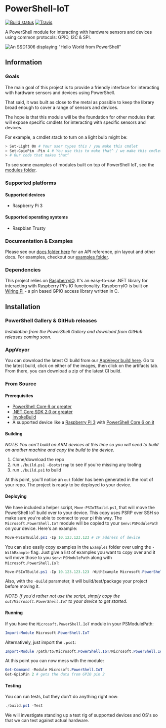 # PowerShell-IoT

[![Build status](https://ci.appveyor.com/api/projects/status/ipvxu77rxb5ou8gb?svg=true)](https://ci.appveyor.com/project/PowerShell/powershell-iot)
[![Travis](https://img.shields.io/travis/rust-lang/rust.svg?logo=travis)](https://travis-ci.com/PowerShell/PowerShell-IoT)

A PowerShell module for interacting with hardware sensors and devices using common protocols: GPIO, I2C & SPI.

![An SSD1306 displaying "Hello World from PowerShell"](https://pbs.twimg.com/media/DV8c8Y3V4Ac7PaH.jpg:small)

## Information

### Goals

The main goal of this project is to provide a friendly interface for interacting with hardware sensors and devices using PowerShell.

That said,
it was built as close to the metal as possible to keep the library broad enough to cover a range of sensors and devices.

The hope is that this module will be the foundation for other modules that will expose specific cmdlets for interacting with specific sensors and devices.

For example, a cmdlet stack to turn on a light bulb might be:

```powershell
> Set-Light On # Your user types this / you make this cmdlet
> Set-GpioPin -Pin 4 # You use this to make that^ / we make this cmdlet
> # Our code that makes that^
```

To see some examples of modules built on top of PowerShell IoT, see the [modules folder](/modules).

### Supported platforms

#### Supported devices

* Raspberry Pi 3

#### Supported operating systems

* Raspbian Trusty

### Documentation & Examples

Please see our [docs folder here](/docs) for an API reference, pin layout and other docs. For examples, checkout our [examples folder](/Examples).

### Dependencies

This project relies on [RaspberryIO](https://github.com/unosquare/raspberryio).
It's an easy-to-use .NET library for interacting with Raspberry Pi's IO functionality.
RaspberryIO is built on [Wiring Pi](http://wiringpi.com/) -
a pin based GPIO access library written in C.

## Installation

### PowerShell Gallery & GitHub releases

_Installation from the PowerShell Gallery and download from GitHub releases coming soon._

### AppVeyor

You can download the latest CI build from our [AppVeyor build here](https://ci.appveyor.com/project/PowerShell/powershell-iot).
Go to the latest build, click on either of the images, then click on the artifacts tab.
From there, you can download a zip of the latest CI build.

### From Source

#### Prerequisites

* [PowerShell Core 6 or greater](https://github.com/PowerShell/PowerShell/releases)
* [.NET Core SDK 2.0 or greater](https://www.microsoft.com/net/download/)
* [InvokeBuild](https://www.powershellgallery.com/packages/InvokeBuild/)
* A supported device like a [Raspberry Pi 3](https://www.raspberrypi.org/) with [PowerShell Core 6 on it](https://github.com/powershell/powershell#get-powershell)

#### Building

_NOTE: You can't build on ARM devices at this time so you will need to build on another machine and copy the build to the device._

1. Clone/download the repo
2. run `./build.ps1 -Bootstrap` to see if you're missing any tooling
3. run `./build.ps1` to build

At this point, you'll notice an `out` folder has been generated in the root of your repo.
The project is ready to be deployed to your device.

#### Deploying

We have included a helper script, `Move-PSIoTBuild.ps1`,
that will move the PowerShell IoT build over to your device.
This copy uses PSRP over SSH so make sure you're able to connect to your pi this way.
The `Microsoft.PowerShell.IoT` module will be copied to your `$env:PSModulePath` on your device.
Here's an example:

```powershell
Move-PSIoTBuild.ps1 -Ip 10.123.123.123 # IP address of device
```

You can also easily copy examples in the `Examples` folder over using the `-WithExample` flag.
Just give a list of examples you want to copy over and it will move those to you `$env:PSModulePath` along with `Microsoft.PowerShell.IoT`:

```powershell
Move-PSIoTBuild.ps1 -Ip 10.123.123.123 -WithExample Microsoft.PowerShell.IoT.Plant,Microsoft.PowerShell.IoT.SSD1306
```

Also, with the `-Build` parameter,
it will build/test/package your project before moving it.

_NOTE: If you'd rather not use the script, simply copy the `out/Microsoft.PowerShell.IoT` to your device to get started._

#### Running

If you have the `Microsoft.PowerShell.IoT` module in your PSModulePath:

```powershell
Import-Module Microsoft.PowerShell.IoT
```

Alternatively, just import the `.psd1`:

```powershell
Import-Module /path/to/Microsoft.PowerShell.IoT/Microsoft.PowerShell.IoT.psd1
```

At this point you can now mess with the module:

```powershell
Get-Command -Module Microsoft.PowerShell.IoT
Get-GpioPin 2 # gets the data from GPIO pin 2
```

#### Testing

You can run tests,
but they don't do anything right now:

```powershell
./build.ps1 -Test
```

We will investigate standing up a test rig of supported devices and OS's so that we can test against actual hardware.
